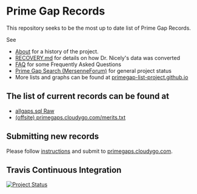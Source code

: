 # Prime Gap Records

This repository seeks to be the most up to date list of Prime Gap Records.

See
* [About](https://primegap-list-project.github.io/about/) for a history of the project.
* [RECOVERY.md](RECOVERY.md) for details on how Dr. Nicely's data was converted
* [FAQ](https://primegap-list-project.github.io/faq/) for some Frequently Asked Questions
* [Prime Gap Search (MersenneForum)](https://www.mersenneforum.org/forumdisplay.php?f=131) for general project status
* More lists and graphs can be found at [primegap-list-project.github.io](https://primegap-list-project.github.io/lists/merit-stats/)

## The list of current records can be found at

* [allgaps.sql Raw](https://raw.githubusercontent.com/primegap-list-project/prime-gap-list/server/allgaps.sql)
* [(offsite) primegaps.cloudygo.com/merits.txt](https://primegaps.cloudygo.com/merits.txt)

## Submitting new records

Please follow
[instructions](https://www.mersenneforum.org/showpost.php?p=557778&postcount=137)
and submit to [primegaps.cloudygo.com](https://primegaps.cloudygo.com/).

## Travis Continuous Integration

[![Project Status](https://travis-ci.org/primegap-list-project/prime-gap-list.svg?branch=server)](https://travis-ci.org/primegap-list-project/prime-gap-list)

